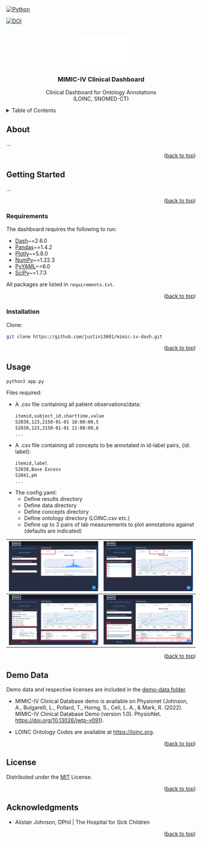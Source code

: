 <div id="top"></div>

[![Python](https://ForTheBadge.com/images/badges/made-with-python.svg)](https://colab.research.google.com/)


[![DOI](https://zenodo.org/badge/490904949.svg)](https://zenodo.org/badge/latestdoi/490904949)

<!-- PROJECT LOGO -->
<br />
<div align="center">
  <a href="https://github.com/othneildrew/Best-README-Template">
    <img src="assets/mimic.png" alt="Logo" height="80">
  </a>

  <h3 align="center">MIMIC-IV Clinical Dashboard</h3>

  <p align="center">
Clinical Dashboard for Ontology Annotations    <br />
    (LOINC, SNOMED-CT)
  </p>
</div>



<!-- TABLE OF CONTENTS -->
<details>
  <summary>Table of Contents</summary>
  <ol>
    <li>
      <a href="#about">About</a>
    </li>
    <li>
      <a href="#getting-started">Getting Started</a>
      <ul>
        <li><a href="#requirements">Prerequisites</a></li>
        <li><a href="#installation">Installation</a></li>
      </ul>
    </li>
    <li><a href="#usage">Usage</a></li>
    <li><a href="#demo-data">Demo Data</a></li>
    <li><a href="#license">License</a></li>
    <li><a href="#acknowledgments">Acknowledgments</a></li>
</ol>
</details>



<!-- ABOUT THE PROJECT -->
## About
...

<p align="right">(<a href="#top">back to top</a>)</p>



<!-- GETTING STARTED -->
## Getting Started

...


<p align="right">(<a href="#top">back to top</a>)</p>


### Requirements

The dashboard requires the following to run:

* [Dash][dash]~=2.6.0
* [Pandas][pandas]~=1.4.2
* [Plotly][plotly]~=5.8.0
* [NumPy][numpy]~=1.22.3
* [PyYAML][pyyaml]~=6.0
* [SciPy][scipy]~=1.7.3

All packages are listed in ```requirements.txt```.


<p align="right">(<a href="#top">back to top</a>)</p>


### Installation

Clone:
   ```sh
   git clone https://github.com/justin13601/mimic-iv-dash.git
   ```

<p align="right">(<a href="#top">back to top</a>)</p>




## Usage

```
python3 app.py
```

Files required:

* A .csv file containing all patient observations/data:
  ```
  itemid,subject_id,charttime,value
  52038,123,2150-01-01 10:00:00,5
  52038,123,2150-01-01 11:00:00,6
  ...
  ```
* A .csv file containing all concepts to be annotated in id-label pairs, {id: label}:
  ```
  itemid,label
  52038,Base Excess
  52041,pH
  ...
  ```
* The config.yaml:
    * Define results directory
    * Define data directory
    * Define concepts directory
    * Define ontology directory (LOINC.csv etc.)
    * Define up to 3 pairs of lab measurements to plot annotations against (defaults are indicated)

| ![Home](assets/home.png)          | ![Tabs](assets/tabs.png)          |
|-----------------------------------|-----------------------------------|
| ![Annotate](assets/annotate1.png) | ![Annotate](assets/annotate2.png) |



<p align="right">(<a href="#top">back to top</a>)</p>

## Demo Data
Demo data and respective licenses are included in the [demo-data folder](/demo-data).

- MIMIC-IV Clinical Database demo is available on Physionet (Johnson, A., Bulgarelli, L., Pollard, T., Horng, S., Celi, L. A., & Mark, R. (2022). MIMIC-IV Clinical Database Demo (version 1.0). PhysioNet. https://doi.org/10.13026/jwtp-v091).

- LOINC Ontology Codes are available at https://loinc.org.



<p align="right">(<a href="#top">back to top</a>)</p>

<!-- LICENSE -->
## License

Distributed under the [MIT][mit] License.

<p align="right">(<a href="#top">back to top</a>)</p>



<!-- ACKNOWLEDGMENTS -->
## Acknowledgments

* Alistair Johnson, DPhil | The Hospital for Sick Children

<p align="right">(<a href="#top">back to top</a>)</p>


[dash]: https://dash.plotly.com/installation

[pandas]: https://pandas.pydata.org/docs/getting_started/install.html

[plotly]: https://plotly.com/python/getting-started/

[numpy]: https://numpy.org/install/

[pyyaml]: https://pyyaml.org/wiki/PyYAMLDocumentation

[scipy]: https://scipy.org/install/

[mit]: https://opensource.org/licenses/MIT